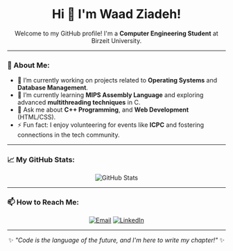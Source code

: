 <div align="center">
  <h1>
    Hi 👋 I'm Waad Ziadeh!
  </h1>
  <p>
    Welcome to my GitHub profile! I'm a <strong>Computer Engineering Student</strong> at Birzeit University.
  </p>
</div>

---

### 🌟 About Me:
- 🔭 I’m currently working on projects related to **Operating Systems** and **Database Management**.  
- 🌱 I’m currently learning **MIPS Assembly Language** and exploring advanced **multithreading techniques** in C.  
- 💬 Ask me about **C++ Programming**, and **Web Development** (HTML/CSS).  
- ⚡ Fun fact: I enjoy volunteering for events like **ICPC** and fostering connections in the tech community.  

---

### 📈 My GitHub Stats:
<div align="center">
  <img src="https://github-readme-stats.vercel.app/api?username=WaadZiadeh&show_icons=true&theme=radical" alt="GitHub Stats" />
</div>

---

### 📫 How to Reach Me:
<div align="center">
  <a href="mailto:waadziadah@.com"><img src="https://img.shields.io/badge/Email-D14836?style=for-the-badge&logo=gmail&logoColor=white" alt="Email"></a>
  <a href="[linkedin.com/in/waad-ziadeh-8484a0262](https://www.linkedin.com/in/waad-ziadeh-8484a0262/?trk=opento_sprofile_details)"><img src="https://img.shields.io/badge/LinkedIn-0077B5?style=for-the-badge&logo=linkedin&logoColor=white" alt="LinkedIn"></a>

  
</div>

---

<div align="center">
  ✨ <em>"Code is the language of the future, and I'm here to write my chapter!"</em> ✨
</div>
